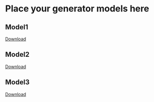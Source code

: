 # Place your generator models here

## Model1
[Download]()

## Model2
[Download]()

## Model3
[Download]()